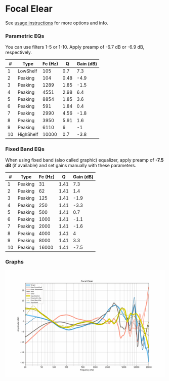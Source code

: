 # Focal Elear
See [usage instructions](https://github.com/jaakkopasanen/AutoEq#usage) for more options and info.

### Parametric EQs
You can use filters 1-5 or 1-10. Apply preamp of -6.7 dB or -6.9 dB, respectively.

|   # | Type      |   Fc (Hz) |    Q |   Gain (dB) |
|-----|-----------|-----------|------|-------------|
|   1 | LowShelf  |       105 | 0.7  |         7.3 |
|   2 | Peaking   |       104 | 0.48 |        -4.9 |
|   3 | Peaking   |      1289 | 1.85 |        -1.5 |
|   4 | Peaking   |      4551 | 2.98 |         6.4 |
|   5 | Peaking   |      8854 | 1.85 |         3.6 |
|   6 | Peaking   |       591 | 1.84 |         0.4 |
|   7 | Peaking   |      2990 | 4.56 |        -1.8 |
|   8 | Peaking   |      3950 | 5.91 |         1.6 |
|   9 | Peaking   |      6110 | 6    |        -1   |
|  10 | HighShelf |     10000 | 0.7  |        -3.8 |

### Fixed Band EQs
When using fixed band (also called graphic) equalizer, apply preamp of **-7.5 dB** (if available) and set gains manually with these parameters.

|   # | Type    |   Fc (Hz) |    Q |   Gain (dB) |
|-----|---------|-----------|------|-------------|
|   1 | Peaking |        31 | 1.41 |         7.3 |
|   2 | Peaking |        62 | 1.41 |         1.4 |
|   3 | Peaking |       125 | 1.41 |        -1.9 |
|   4 | Peaking |       250 | 1.41 |        -3.3 |
|   5 | Peaking |       500 | 1.41 |         0.7 |
|   6 | Peaking |      1000 | 1.41 |        -1.1 |
|   7 | Peaking |      2000 | 1.41 |        -1.6 |
|   8 | Peaking |      4000 | 1.41 |         4   |
|   9 | Peaking |      8000 | 1.41 |         3.3 |
|  10 | Peaking |     16000 | 1.41 |        -7.5 |

### Graphs
![](./Focal%20Elear.png)
